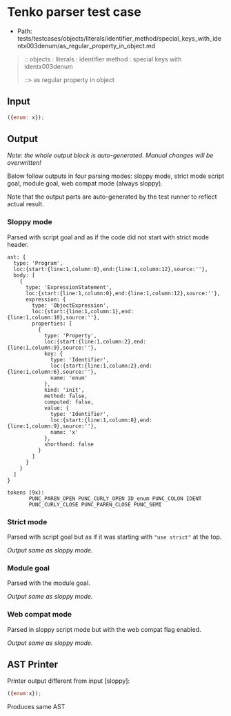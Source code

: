 # Tenko parser test case

- Path: tests/testcases/objects/literals/identifier_method/special_keys_with_identx003denum/as_regular_property_in_object.md

> :: objects : literals : identifier method : special keys with identx003denum
>
> ::> as regular property in object

## Input

`````js
({enum: x});
`````

## Output

_Note: the whole output block is auto-generated. Manual changes will be overwritten!_

Below follow outputs in four parsing modes: sloppy mode, strict mode script goal, module goal, web compat mode (always sloppy).

Note that the output parts are auto-generated by the test runner to reflect actual result.

### Sloppy mode

Parsed with script goal and as if the code did not start with strict mode header.

`````
ast: {
  type: 'Program',
  loc:{start:{line:1,column:0},end:{line:1,column:12},source:''},
  body: [
    {
      type: 'ExpressionStatement',
      loc:{start:{line:1,column:0},end:{line:1,column:12},source:''},
      expression: {
        type: 'ObjectExpression',
        loc:{start:{line:1,column:1},end:{line:1,column:10},source:''},
        properties: [
          {
            type: 'Property',
            loc:{start:{line:1,column:2},end:{line:1,column:9},source:''},
            key: {
              type: 'Identifier',
              loc:{start:{line:1,column:2},end:{line:1,column:6},source:''},
              name: 'enum'
            },
            kind: 'init',
            method: false,
            computed: false,
            value: {
              type: 'Identifier',
              loc:{start:{line:1,column:8},end:{line:1,column:9},source:''},
              name: 'x'
            },
            shorthand: false
          }
        ]
      }
    }
  ]
}

tokens (9x):
       PUNC_PAREN_OPEN PUNC_CURLY_OPEN ID_enum PUNC_COLON IDENT
       PUNC_CURLY_CLOSE PUNC_PAREN_CLOSE PUNC_SEMI
`````

### Strict mode

Parsed with script goal but as if it was starting with `"use strict"` at the top.

_Output same as sloppy mode._

### Module goal

Parsed with the module goal.

_Output same as sloppy mode._

### Web compat mode

Parsed in sloppy script mode but with the web compat flag enabled.

_Output same as sloppy mode._

## AST Printer

Printer output different from input [sloppy]:

````js
({enum:x});
````

Produces same AST
